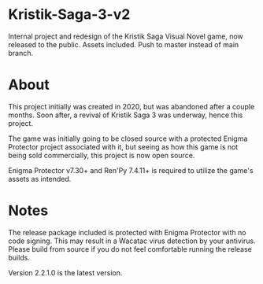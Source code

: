# Kristik-Saga-3-v2

Internal project and redesign of the Kristik Saga Visual Novel game, now released to the public.
Assets included. Push to master instead of main branch. 

# About
This project initially was created in 2020, but was abandoned after a couple months. Soon after, a revival of Kristik Saga 3 was underway, hence this project.

The game was initially going to be closed source with a protected Enigma Protector project associated with it, but seeing as how this game is not being sold commercially, this project is now open source.

Enigma Protector v7.30+ and Ren'Py 7.4.11+ is required to utilize the game's assets as intended.

# Notes
The release package included is protected with Enigma Protector with no code signing. This may result in a Wacatac virus detection by your antivirus. Please build from source if you do not feel comfortable running the release builds.

Version 2.2.1.0 is the latest version.
